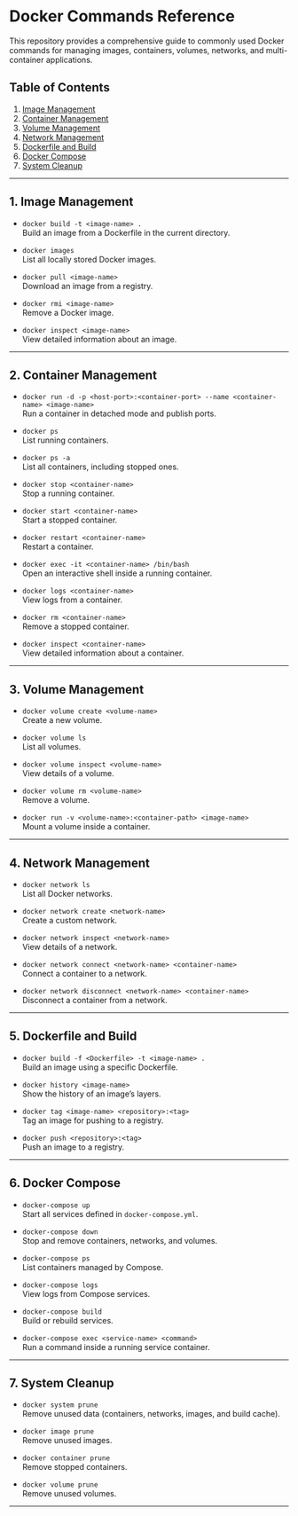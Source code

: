 # Docker Commands Reference

This repository provides a comprehensive guide to commonly used Docker commands for managing images, containers, volumes, networks, and multi-container applications.

## Table of Contents
1. [Image Management](#1-image-management)
2. [Container Management](#2-container-management)
3. [Volume Management](#3-volume-management)
4. [Network Management](#4-network-management)
5. [Dockerfile and Build](#5-dockerfile-and-build)
6. [Docker Compose](#6-docker-compose)
7. [System Cleanup](#7-system-cleanup)

---

## 1. Image Management

- `docker build -t <image-name> .`  
  Build an image from a Dockerfile in the current directory.

- `docker images`  
  List all locally stored Docker images.

- `docker pull <image-name>`  
  Download an image from a registry.

- `docker rmi <image-name>`  
  Remove a Docker image.

- `docker inspect <image-name>`  
  View detailed information about an image.

---

## 2. Container Management

- `docker run -d -p <host-port>:<container-port> --name <container-name> <image-name>`  
  Run a container in detached mode and publish ports.

- `docker ps`  
  List running containers.

- `docker ps -a`  
  List all containers, including stopped ones.

- `docker stop <container-name>`  
  Stop a running container.

- `docker start <container-name>`  
  Start a stopped container.

- `docker restart <container-name>`  
  Restart a container.

- `docker exec -it <container-name> /bin/bash`  
  Open an interactive shell inside a running container.

- `docker logs <container-name>`  
  View logs from a container.

- `docker rm <container-name>`  
  Remove a stopped container.

- `docker inspect <container-name>`  
  View detailed information about a container.

---

## 3. Volume Management

- `docker volume create <volume-name>`  
  Create a new volume.

- `docker volume ls`  
  List all volumes.

- `docker volume inspect <volume-name>`  
  View details of a volume.

- `docker volume rm <volume-name>`  
  Remove a volume.

- `docker run -v <volume-name>:<container-path> <image-name>`  
  Mount a volume inside a container.

---

## 4. Network Management

- `docker network ls`  
  List all Docker networks.

- `docker network create <network-name>`  
  Create a custom network.

- `docker network inspect <network-name>`  
  View details of a network.

- `docker network connect <network-name> <container-name>`  
  Connect a container to a network.

- `docker network disconnect <network-name> <container-name>`  
  Disconnect a container from a network.

---

## 5. Dockerfile and Build

- `docker build -f <Dockerfile> -t <image-name> .`  
  Build an image using a specific Dockerfile.

- `docker history <image-name>`  
  Show the history of an image’s layers.

- `docker tag <image-name> <repository>:<tag>`  
  Tag an image for pushing to a registry.

- `docker push <repository>:<tag>`  
  Push an image to a registry.

---

## 6. Docker Compose

- `docker-compose up`  
  Start all services defined in `docker-compose.yml`.

- `docker-compose down`  
  Stop and remove containers, networks, and volumes.

- `docker-compose ps`  
  List containers managed by Compose.

- `docker-compose logs`  
  View logs from Compose services.

- `docker-compose build`  
  Build or rebuild services.

- `docker-compose exec <service-name> <command>`  
  Run a command inside a running service container.

---

## 7. System Cleanup

- `docker system prune`  
  Remove unused data (containers, networks, images, and build cache).

- `docker image prune`  
  Remove unused images.

- `docker container prune`  
  Remove stopped containers.

- `docker volume prune`  
  Remove unused volumes.

---

